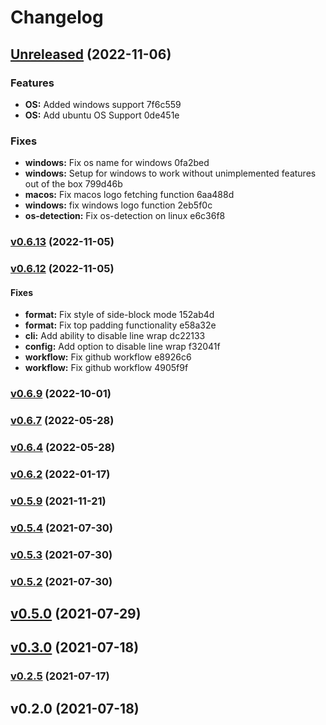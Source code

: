 # Changelog

## [Unreleased](https://github.com/devanlooches/rocketfetch/compare/v0.6.13...HEAD) (2022-11-06)

### Features

* **OS:** Added windows support 7f6c559
* **OS:** Add ubuntu OS Support 0de451e

### Fixes

* **windows:** Fix os name for windows 0fa2bed
* **windows:** Setup for windows to work without unimplemented features out of the box 799d46b
* **macos:** Fix macos logo fetching function 6aa488d
* **windows:** fix windows logo function 2eb5f0c
* **os-detection:** Fix os-detection on linux e6c36f8


### [v0.6.13](https://github.com/devanlooches/rocketfetch/compare/v0.6.12...v0.6.13) (2022-11-05)


### [v0.6.12](https://github.com/devanlooches/rocketfetch/compare/v0.6.9...v0.6.12) (2022-11-05)

#### Fixes

* **format:** Fix style of side-block mode 152ab4d
* **format:** Fix top padding functionality e58a32e
* **cli:** Add ability to disable line wrap dc22133
* **config:** Add option to disable line wrap f32041f
* **workflow:** Fix github workflow e8926c6
* **workflow:** Fix github workflow 4905f9f


### [v0.6.9](https://github.com/devanlooches/rocketfetch/compare/v0.6.7...v0.6.9) (2022-10-01)


### [v0.6.7](https://github.com/devanlooches/rocketfetch/compare/v0.6.4...v0.6.7) (2022-05-28)


### [v0.6.4](https://github.com/devanlooches/rocketfetch/compare/v0.6.2...v0.6.4) (2022-05-28)


### [v0.6.2](https://github.com/devanlooches/rocketfetch/compare/v0.5.9...v0.6.2) (2022-01-17)


### [v0.5.9](https://github.com/devanlooches/rocketfetch/compare/v0.5.4...v0.5.9) (2021-11-21)


### [v0.5.4](https://github.com/devanlooches/rocketfetch/compare/v0.5.3...v0.5.4) (2021-07-30)


### [v0.5.3](https://github.com/devanlooches/rocketfetch/compare/v0.5.2...v0.5.3) (2021-07-30)


### [v0.5.2](https://github.com/devanlooches/rocketfetch/compare/v0.5.0...v0.5.2) (2021-07-30)


## [v0.5.0](https://github.com/devanlooches/rocketfetch/compare/v0.3.0...v0.5.0) (2021-07-29)


## [v0.3.0](https://github.com/devanlooches/rocketfetch/compare/v0.2.5...v0.3.0) (2021-07-18)


### [v0.2.5](https://github.com/devanlooches/rocketfetch/compare/v0.2.0...v0.2.5) (2021-07-17)


## v0.2.0 (2021-07-18)


